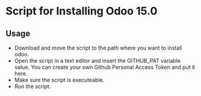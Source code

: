 # Script for Installing Odoo 15.0

## Usage

- Download and move the script to the path where you want to install odoo.
- Open the script in a text editor and insert the GITHUB_PAT variable value. You can create your own Github Personal Access Token and put it here.
- Make sure the script is executeable.
- Run the script.
